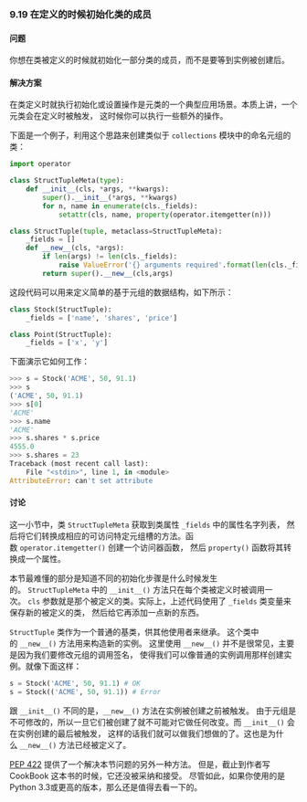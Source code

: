 ### 9.19 在定义的时候初始化类的成员

#### 问题

你想在类被定义的时候就初始化一部分类的成员，而不是要等到实例被创建后。

#### 解决方案

在类定义时就执行初始化或设置操作是元类的一个典型应用场景。本质上讲，一个元类会在定义时被触发， 这时候你可以执行一些额外的操作。

下面是一个例子，利用这个思路来创建类似于 `collections` 模块中的命名元组的类：

```python
import operator

class StructTupleMeta(type):
    def __init__(cls, *args, **kwargs):
        super().__init__(*args, **kwargs)
        for n, name in enumerate(cls._fields):
            setattr(cls, name, property(operator.itemgetter(n)))

class StructTuple(tuple, metaclass=StructTupleMeta):
    _fields = []
    def __new__(cls, *args):
        if len(args) != len(cls._fields):
            raise ValueError('{} arguments required'.format(len(cls._fields)))
        return super().__new__(cls,args)
```

这段代码可以用来定义简单的基于元组的数据结构，如下所示：

```python
class Stock(StructTuple):
    _fields = ['name', 'shares', 'price']

class Point(StructTuple):
    _fields = ['x', 'y']
```

下面演示它如何工作：

```python
>>> s = Stock('ACME', 50, 91.1)
>>> s
('ACME', 50, 91.1)
>>> s[0]
'ACME'
>>> s.name
'ACME'
>>> s.shares * s.price
4555.0
>>> s.shares = 23
Traceback (most recent call last):
    File "<stdin>", line 1, in <module>
AttributeError: can't set attribute
```

#### 讨论

这一小节中，类 `StructTupleMeta` 获取到类属性 `_fields` 中的属性名字列表， 然后将它们转换成相应的可访问特定元组槽的方法。函数 `operator.itemgetter()` 创建一个访问器函数， 然后 `property()` 函数将其转换成一个属性。

本节最难懂的部分是知道不同的初始化步骤是什么时候发生的。 `StructTupleMeta` 中的 `__init__()` 方法只在每个类被定义时被调用一次。 `cls` 参数就是那个被定义的类。实际上，上述代码使用了 `_fields` 类变量来保存新的被定义的类， 然后给它再添加一点新的东西。

`StructTuple` 类作为一个普通的基类，供其他使用者来继承。 这个类中的 `__new__()` 方法用来构造新的实例。 这里使用 `__new__()` 并不是很常见，主要是因为我们要修改元组的调用签名， 使得我们可以像普通的实例调用那样创建实例。就像下面这样：

```python
s = Stock('ACME', 50, 91.1) # OK
s = Stock(('ACME', 50, 91.1)) # Error
```

跟 `__init__()` 不同的是，`__new__()` 方法在实例被创建之前被触发。 由于元组是不可修改的，所以一旦它们被创建了就不可能对它做任何改变。而 `__init__()` 会在实例创建的最后被触发， 这样的话我们就可以做我们想做的了。这也是为什么 `__new__()` 方法已经被定义了。

[PEP 422](http://www.python.org/dev/peps/pep-0422) 提供了一个解决本节问题的另外一种方法。 但是，截止到作者写 CookBook 这本书的时候，它还没被采纳和接受。 尽管如此，如果你使用的是Python 3.3或更高的版本，那么还是值得去看一下的。